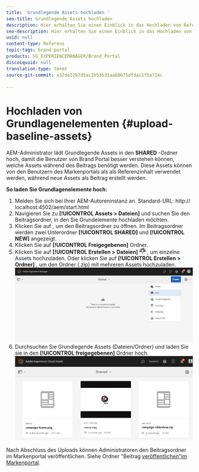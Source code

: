 ```yaml
---
title: 'Grundlegende Assets hochladen '
seo-title: Grundlegende Assets hochladen
description: Hier erhalten Sie einen Einblick in das Hochladen von Referenzinhalten (Grundlegende Assets) in einen Beitragsordner im Markenportal.
seo-description: Hier erhalten Sie einen Einblick in das Hochladen von Referenzinhalten (Grundlegende Assets) in einen Beitragsordner im Markenportal.
uuid: null
content-type: Referenz
topic-tags: brand-portal
products: SG_EXPERIENCEMANAGER/Brand_Portal
discoiquuid: null
translation-type: tm+mt
source-git-commit: a32de22b7d5ac2b53b31aab8675dfdac1f5a724c

---
```



# Hochladen von Grundlagenelementen {#upload-baseline-assets}

AEM-Administrator lädt Grundlegende Assets in den **SHARED** -Ordner hoch, damit die Benutzer von Brand Portal besser verstehen können, welche Assets während des Beitrags benötigt werden. Diese Assets können von den Benutzern des Markenportals als als Referenzinhalt verwendet werden, während neue Assets als Beitrag erstellt werden.

**So laden Sie Grundlagenelemente hoch:**

1. Melden Sie sich bei Ihrer AEM-Autoreninstanz an.
Standard-URL: http:// localhost:4502/aem/start.html
1. Navigieren Sie zu **[!UICONTROL Assets &gt; Dateien]** und suchen Sie den Beitragsordner, in den Sie Grundelemente hochladen möchten.
1. Klicken Sie auf , um den Beitragsordner zu öffnen. Im Beitragsordner werden zwei Unterordner **[!UICONTROL SHARED]** und **[!UICONTROL NEW]** angezeigt.
1. Klicken Sie auf **[!UICONTROL Freigegebenen]** Ordner.
1. Klicken Sie auf **[!UICONTROL Erstellen &gt; Dateien]** ![](assets/upload.png) , um einzelne Assets hochzuladen.
Oder klicken Sie auf **[!UICONTROL Erstellen &gt; Ordner]** , um den Ordner (.zip) mit mehreren Assets hochzuladen.
   ![](assets/upload-baseline-assets1.png)
1. Durchsuchen Sie Grundlegende Assets (Dateien/Ordner) und laden Sie sie in den **[!UICONTROL freigegebenen]** Ordner hoch.
   ![](assets/upload-baseline-assets2.png)

Nach Abschluss des Uploads können Administratoren den Beitragsordner im Markenportal veröffentlichen. Siehe Ordner "Beitrag [veröffentlichen"im Markenportal](brand-portal-publish-contribution-folder-to-brand-portal.md).